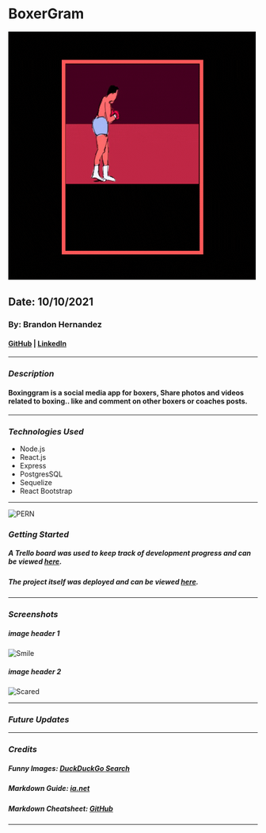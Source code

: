 # BoxerGram
![Boxinggram](/images/Boxergram.gif)
## Date: 10/10/2021

### By: Brandon Hernandez

####   [GitHub](https://github.com/brandonhernandez123) | [LinkedIn](https://www.linkedin.com/in/brandonhdzgtz/)
***

### ***Description***
#### Boxinggram is a social media app for boxers, Share photos and videos related to boxing.. like and comment on other boxers or coaches posts.
***

### ***Technologies Used***
* Node.js
* React.js
* Express
* PostgresSQL
* Sequelize
* React Bootstrap
***
![PERN](https://repository-images.githubusercontent.com/141744474/1ce68080-769e-11ea-8f62-d743905db95e)

### ***Getting Started***


##### A Trello board was used to keep track of development progress and can be viewed [here](https://trello.com/b/XMeSMYPD/boxergram).
##### The project itself was deployed and can be viewed [here](URL).
***

### ***Screenshots***

##### image header 1
![Smile]()

##### image header 2
![Scared]()
***

### ***Future Updates***


***

### ***Credits***

##### Funny Images: [DuckDuckGo Search]()

##### Markdown Guide: [ia.net]()

##### Markdown Cheatsheet: [GitHub]()
***